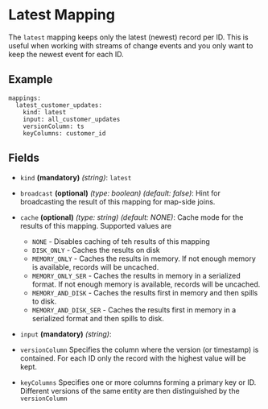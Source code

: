 
# Latest Mapping

The `latest` mapping keeps only the latest (newest) record per ID. This is useful
when working with streams of change events and you only want to keep the newest
event for each ID.

## Example
```
mappings:
  latest_customer_updates:
    kind: latest
    input: all_customer_updates
    versionColumn: ts
    keyColumns: customer_id
```

## Fields
* `kind` **(mandatory)** *(string)*: `latest`

* `broadcast` **(optional)** *(type: boolean)* *(default: false)*: 
Hint for broadcasting the result of this mapping for map-side joins.

* `cache` **(optional)** *(type: string)* *(default: NONE)*:
Cache mode for the results of this mapping. Supported values are
  * `NONE` - Disables caching of teh results of this mapping
  * `DISK_ONLY` - Caches the results on disk
  * `MEMORY_ONLY` - Caches the results in memory. If not enough memory is available, records will be uncached.
  * `MEMORY_ONLY_SER` - Caches the results in memory in a serialized format. If not enough memory is available, records will be uncached.
  * `MEMORY_AND_DISK` - Caches the results first in memory and then spills to disk.
  * `MEMORY_AND_DISK_SER` - Caches the results first in memory in a serialized format and then spills to disk.

* `input` **(mandatory)** *(string)*:

* `versionColumn`
Specifies the column where the version (or timestamp) is contained. For each ID only
the record with the highest value will be kept.

* `keyColumns`
Specifies one or more columns forming a primary key or ID. Different versions of the
same entity are then distinguished by the `versionColumn` 
